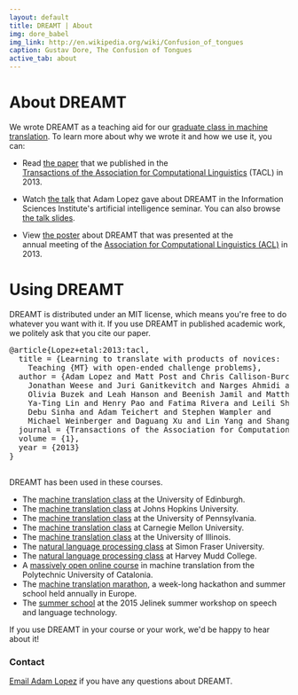 ```yaml
---
layout: default
title: DREAMT | About
img: dore_babel
img_link: http://en.wikipedia.org/wiki/Confusion_of_tongues
caption: Gustav Dore, The Confusion of Tongues
active_tab: about
---
```

<div class="page-header">
  <h1>About DREAMT</h1>
</div>

We wrote DREAMT as a teaching aid for our 
[graduate class in machine translation](http://mt-class.org). 
To learn more about why we wrote it and how we use it, you can:

* Read [the paper](http://www.transacl.org/wp-content/uploads/2013/05/paper165.pdf) that we published in the  
  [Transactions of the Association for Computational Linguistics](http://www.transacl.org/) (TACL) in 2013.

* Watch [the talk](http://webcasterms1.isi.edu/mediasite/SilverlightPlayer/Default.aspx?peid=ea55185170054e13972a0ea5b932eb6c1d)
  that Adam Lopez gave about DREAMT in the Information Sciences Institute's artificial intelligence seminar. 
  You can also browse [the talk slides](http://www.cs.jhu.edu/~alopez/talks/mt-class-isi.pdf).

* View [the poster](http://www.cs.jhu.edu/~alopez/files/dreamt-poster.pdf) about DREAMT that was presented at the  
    annual meeting of the [Association for Computational Linguistics (ACL)](http://www.acl2013.org/site/) in 2013.

Using DREAMT
============

DREAMT is distributed under an MIT license, which means you're free to do 
whatever you want with it. If you use DREAMT in published academic work, 
we politely ask that you cite our paper.

<pre>
@article{Lopez+etal:2013:tacl,
  title = {Learning to translate with products of novices: 
    Teaching {MT} with open-ended challenge problems},
  author = {Adam Lopez and Matt Post and Chris Callison-Burch and 
    Jonathan Weese and Juri Ganitkevitch and Narges Ahmidi and 
    Olivia Buzek and Leah Hanson and Beenish Jamil and Matthias Lee and 
    Ya-Ting Lin and Henry Pao and Fatima Rivera and Leili Shahriyari and 
    Debu Sinha and Adam Teichert and Stephen Wampler and 
    Michael Weinberger and Daguang Xu and Lin Yang and Shang Zhao},
  journal = {Transactions of the Association for Computational Linguistics},
  volume = {1},
  year = {2013}
}

</pre>

DREAMT has been used in these courses.

* The [machine translation class](http://www.inf.ed.ac.uk/teaching/courses/mt/) at the University of Edinburgh.
* The [machine translation class](http://mt-class.org/jhu) at Johns Hopkins University.
* The [machine translation class](http://mt-class.org/penn) at the University of Pennsylvania.
* The [machine translation class](http://demo.clab.cs.cmu.edu/sp2013-11731/) at Carnegie Mellon University.
* The [machine translation class](http://mt-class.org/uiuc) at the University of Illinois.
* The [natural language processing class](http://anoopsarkar.github.io/nlp-class/index.html) at Simon Fraser University.
* The [natural language processing class](http://hmc-cs159-spring2015.github.io/site/) at Harvey Mudd College.
* A [massively open online course](https://www.mt-mooc.upc.edu/) in machine translation from the Polytechnic University of Catalonia.
* The [machine translation marathon](http://www.statmt.org/mtm12/), a week-long hackathon and summer school held annually in Europe.
* The [summer school](http://www.ee.washington.edu/news/2015JelinekWorkshopSummerSchool.html) at the 2015 Jelinek summer workshop on speech and language technology.

If you use DREAMT in your course or your work, we'd be happy to hear about it!

### Contact

[Email Adam Lopez](mailto:alopez@inf.ed.ac.uk) if you have any questions about DREAMT.

